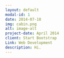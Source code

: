 ```yaml
---
layout: default
modal-id: 1
date: 2014-07-18
img: cabin.png
alt: image-alt
project-date: April 2014
client: Start Bootstrap
Link: Web Development
description: Hi.
---
```

